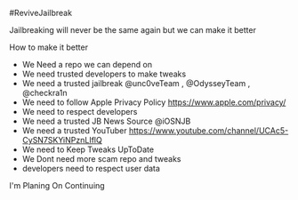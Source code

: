 #ReviveJailbreak

Jailbreaking will never be the same again but we can make it better


How to make it better

* We Need a repo we can depend on
* We need trusted developers to make tweaks
* We need a trusted jailbreak @unc0veTeam , @OdysseyTeam , @checkra1n
* We need to follow Apple Privacy Policy https://www.apple.com/privacy/
* We need to respect developers
* We need a trusted JB News Source @iOSNJB
* We need a trusted YouTuber https://www.youtube.com/channel/UCAc5-CySN7SKYiNPznLIflQ
* We need to Keep Tweaks UpToDate
* We Dont need more scam repo and tweaks
* developers need to respect user data


I'm Planing On Continuing
